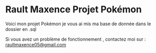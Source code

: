 # Rault Maxence Projet Pokémon

Voici mon projet Pokémon je vous ai mis ma base de donnée dans le dossier en .sql

Si vous avez un problème de fonctionnement , contactez moi sur : raultmaxence05@gmail.com